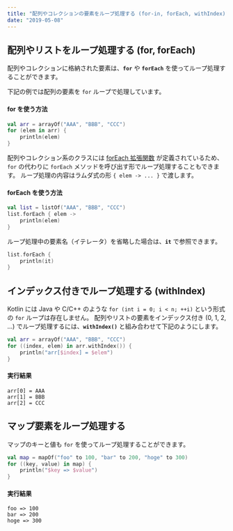 ```yaml
---
title: "配列やコレクションの要素をループ処理する (for-in, forEach, withIndex)"
date: "2019-05-08"
---
```


配列やリストをループ処理する (for, forEach)
----

配列やコレクションに格納された要素は、**`for`** や **`forEach`** を使ってループ処理することができます。

下記の例では配列の要素を `for` ループで処理しています。

#### for を使う方法

```kotlin
val arr = arrayOf("AAA", "BBB", "CCC")
for (elem in arr) {
    println(elem)
}
```

配列やコレクション系のクラスには [forEach 拡張関数](https://kotlinlang.org/api/latest/jvm/stdlib/kotlin.collections/for-each.html) が定義されているため、`for` の代わりに `forEach` メソッドを呼び出す形でループ処理することもできます。
ループ処理の内容はラムダ式の形 `{ elem -> ... }` で渡します。

#### forEach を使う方法

```kotlin
val list = listOf("AAA", "BBB", "CCC")
list.forEach { elem ->
    println(elem)
}
```

ループ処理中の要素名（イテレータ）を省略した場合は、**`it`** で参照できます。

```kotlin
list.forEach {
    println(it)
}
```


インデックス付きでループ処理する (withIndex)
----

Kotlin には Java や C/C++ のような `for (int i = 0; i < n; ++i)` という形式の `for` ループは存在しません。
配列やリストの要素をインデックス付き (0, 1, 2, ...) でループ処理するには、**`withIndex()`** と組み合わせて下記のようにします。

```kotlin
val arr = arrayOf("AAA", "BBB", "CCC")
for ((index, elem) in arr.withIndex()) {
    println("arr[$index] = $elem")
}
```

#### 実行結果

```
arr[0] = AAA
arr[1] = BBB
arr[2] = CCC
```


マップ要素をループ処理する
----

マップのキーと値も `for` を使ってループ処理することができます。

```kotlin
val map = mapOf("foo" to 100, "bar" to 200, "hoge" to 300)
for ((key, value) in map) {
    println("$key => $value")
}
```

#### 実行結果

```
foo => 100
bar => 200
hoge => 300
```

